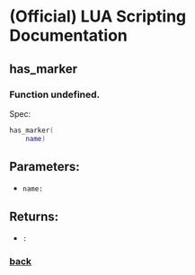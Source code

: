 
# (Official) LUA Scripting Documentation

## has_marker

### Function undefined.

Spec:
```lua
has_marker(
	name)
```
## Parameters:
- `name:` 
## Returns:
- `:` 
### [back](../other)
